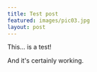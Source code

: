 ```yaml
---
title: Test post
featured: images/pic03.jpg
layout: post
---
```


<p>This... is a test!</p>
<p>And it's certainly working.</p>
